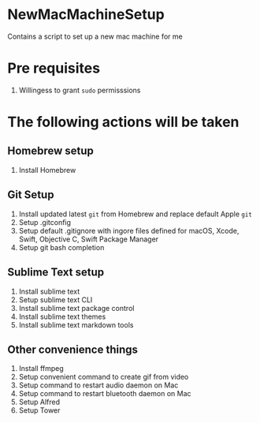 # NewMacMachineSetup
Contains a script to set up a new mac machine for me

# Pre requisites
1. Willingess to grant `sudo` permisssions

# The following actions will be taken
## Homebrew setup
1. Install Homebrew

## Git Setup
1. Install updated latest `git` from Homebrew and replace default Apple `git`
1. Setup .gitconfig
1. Setup default .gitignore with ingore files defined for macOS, Xcode, Swift, Objective C, Swift Package Manager
1. Setup git bash completion

## Sublime Text setup
1. Install sublime text
1. Setup sublime text CLI
1. Install sublime text package control
1. Install sublime text themes
1. Install sublime text markdown tools

## Other convenience things
1. Install ffmpeg
1. Setup convenient command to create gif from video
1. Setup command to restart audio daemon on Mac
1. Setup command to restart bluetooth daemon on Mac
1. Setup Alfred
1. Setup Tower

